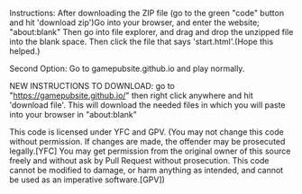 Instructions: After downloading the ZIP file (go to the green "code" button and hit 'download zip')Go into your browser, and enter the website; "about:blank" Then go into file explorer, and drag and drop the unzipped file into the blank space. Then click the file that says 'start.html'.(Hope this helped.)

Second Option: Go to gamepubsite.github.io and play normally.

NEW INSTRUCTIONS TO DOWNLOAD: go to "https://gamepubsite.github.io/" then right click anywhere and hit 'download file'. This will download the needed files in which you will paste into your browser in "about:blank"


This code is licensed under YFC and GPV. (You may not change this code without permission. If changes are made, the offender may be prosecuted legally.[YFC] You may get permission from the original owner of this source freely and without ask by Pull Request without prosecution. This code cannot be modified to damage, or harm anything as intended, and cannot be used as an imperative software.[GPV])
